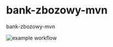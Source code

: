 # bank-zbozowy-mvn
bank-zbozowy-mvn

![example workflow](https://github.com/PioterDev/bank-zbozowy-mvn/actions/workflows/ci.yml/badge.svg)
